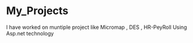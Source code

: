 # My_Projects
I have worked on  muntiple project like Micromap , DES , HR-PeyRoll   Using  Asp.net technology  
